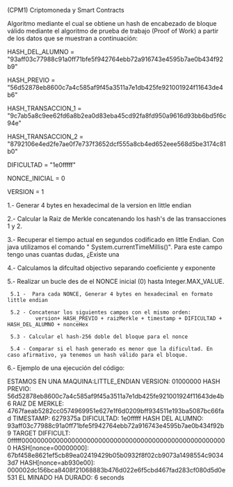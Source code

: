 (CPM1) Criptomoneda y Smart Contracts

Algoritmo mediante el cual se obtiene un hash de encabezado de bloque válido mediante el algoritmo de prueba de trabajo (Proof of Work) a partir de los datos que se muestran a continuación:

HASH_DEL_ALUMNO = "93aff03c77988c91a0ff71bfe5f942764ebb72a916743e4595b7ae0b434f92b9"

HASH_PREVIO = "56d52878eb8600c7a4c585af9f45a3511a7e1db425fe921001924f11643de4b6"

HASH_TRANSACCION_1 = "9c7ab5a8c9ee62fd6a8b2ea0d83eba45cd92fa8fd950a9616d93bb6bd5f6c94e"

HASH_TRANSACCION_2 = "8792106e4ed2fe7ae0f7e737f3652dcf555a8cb4ed652eee568d5be3174c81b0"

DIFICULTAD = "1e0fffff"

NONCE_INICIAL = 0

VERSION = 1


1.- Generar 4 bytes en hexadecimal de la version en little endian
		
2.- Calcular la Raiz de Merkle concatenando los hash's de las transacciones 1 y 2.

3.- Recuperar el tiempo actual en segundos codificado en little Endian. Con java utilizamos el comando " System.currentTimeMillis()".
Para este campo tengo unas cuantas dudas, ¿Existe una 

4.- Calculamos la difcultad objectivo separando coeficiente y exponente

5.- Realizar un bucle des de el NONCE inicial (0) hasta Integer.MAX_VALUE.

     5.1 -  Para cada NONCE, Generar 4 bytes en hexadecimal en formato little endian

	 5.2 - Concatenar los siguientes campos con el mismo orden: 
	         version+ HASH_PREVIO + raizMerkle + timestamp + DIFICULTAD + HASH_DEL_ALUMNO + nonceHex

	 5.3 - Calcular el hash-256 doble del bloque para el nonce

	 5.4 - Comparar si el hash generado es menor que la dificultad. En caso afirmativo, ya tenemos un hash válido para el bloque. 



6.- Ejemplo de una ejecución del código:


ESTAMOS EN UNA MAQUINA:LITTLE_ENDIAN
VERSION:              01000000
HASH PREVIO:          56d52878eb8600c7a4c585af9f45a3511a7e1db425fe921001924f11643de4b6
RAIZ DE MERKLE:       4767faeab5282cc0574969951e627e1f6d0209bff934511e193ba5087bc66fad
TIMESTAMP:            6279375a
DIFICULTAD:           1e0fffff
HASH DEL ALUMNO:      93aff03c77988c91a0ff71bfe5f942764ebb72a916743e4595b7ae0b434f92b9
TARGET DIFFICULT:         0fffff000000000000000000000000000000000000000000000000000000
HASH[nonce=00000000]: 67bf458e8621ef5cb89ea02419429b05b0932f8f02cb9073a1498554c90343d7
HASH[nonce=ab930e00]: 000002dc156bca8408f21068883b476d022e6f5cbd467fad283cf080d5d0e531
EL MINADO HA DURADO: 6 seconds
